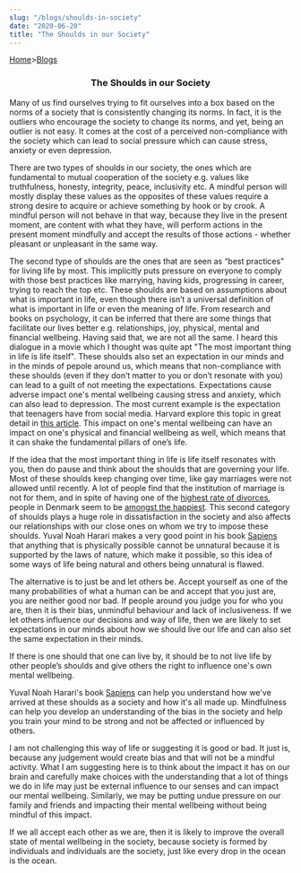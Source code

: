 ```yaml
---
slug: "/blogs/shoulds-in-society"
date: "2020-06-20"
title: "The Shoulds in our Society"
---
```


[Home](/)>[Blogs](/blogs)

### <p align="center">The Shoulds in our Society</p>

Many of us find ourselves trying to fit ourselves into a box based on the norms of a society that is consistently changing its norms. In fact, it is the outliers who encourage the society to change its norms, and yet, being an outlier is not easy. It comes at the cost of a perceived non-compliance with the society which can lead to social pressure which can cause stress, anxiety or even depression.

There are two types of shoulds in our society, the ones which are fundamental to mutual cooperation of the society e.g. values like truthfulness, honesty, integrity, peace, inclusivity etc. A mindful person will mostly display these values as the opposites of these values require a strong desire to acquire or achieve something by hook or by crook. A mindful person will not behave in that way, because they live in the present moment, are content with what they have, will perform actions in the present moment mindfully and accept the results of those actions - whether pleasant or unpleasant in the same way. 

The second type of shoulds are the ones that are seen as “best practices” for living life by most. This implicitly puts pressure on everyone to comply with those best practices like marrying, having kids, progressing in career, trying to reach the top etc. These shoulds are based on assumptions about what is important in life, even though there isn’t a universal definition of what is important in life or even the meaning of life. From research and books on psychology, it can be inferred that there are some things that facilitate our lives better e.g. relationships, joy, physical, mental and financial wellbeing. Having said that, we are not all the same. I heard this dialogue in a movie which I thought was quite apt "The most important thing in life is life itself". These shoulds also set an expectation in our minds and in the minds of pepole around us, which means that non-compliance with these shoulds (even if they don’t matter to you or don’t resonate with you) can lead to a guilt of not meeting the expectations. Expectations cause adverse impact one's mental wellbeing causing stress and anxiety, which can also lead to depression. The most current example is the expectation that teenagers have from social media. Harvard explore this topic in great detail in [this article](https://www.gse.harvard.edu/news/uk/17/12/social-media-and-teen-anxiety). This impact on one's mental wellbeing can have an impact on one's physical and financial wellbeing as well, which means that it can shake the fundamental pillars of one’s life. 

If the idea that the most important thing in life is life itself resonates with you, then do pause and think about the shoulds that are governing your life. Most of these shoulds keep changing over time, like gay marriages were not allowed until recently. A lot of people find that the institution of marriage is not for them, and in spite of having one of the [highest rate of divorces](https://www.dst.dk/en/Statistik/emner/befolkning-og-valg/vielser-og-skilsmisser/skilsmisser), people in Denmark seem to be [amongst the happiest](https://denmark.dk/people-and-culture/happiness). This second category of shoulds plays a huge role in dissatisfaction in the society and also affects our relationships with our close ones on whom we try to impose these shoulds. Yuval Noah Harari makes a very good point in his book [Sapiens](https://www.goodreads.com/book/show/23692271-sapiens) that anything that is physically possible cannot be unnatural because it is supported by the laws of nature, which make it possible, so this idea of some ways of life being natural and others being unnatural is flawed. 

The alternative is to just be and let others be. Accept yourself as one of the many probabilities of what a human can be and accept that you just are, you are neither good nor bad. If people around you judge you for who you are, then it is their bias, unmindful behaviour and lack of inclusiveness. If we let others influence our decisions and way of life, then we are likely to set expectations in our minds about how we should live our life and can also set the same expectation in their minds.    

If there is one should that one can live by, it should be to not live life by other people’s shoulds and give others the right to influence one's own mental wellbeing. 

Yuval Noah Harari's book [Sapiens](https://www.goodreads.com/book/show/23692271-sapiens) can help you understand how we've arrived at these shoulds as a society and how it's all made up. Mindfulness can help you develop an understanding of the bias in the society and help you train your mind to be strong and not be affected or influenced by others.

I am not challenging this way of life or suggesting it is good or bad. It just is, because any judgement would create bias and that will not be a mindful activity. What I am suggesting here is to think about the impact it has on our brain and carefully make choices with the understanding that a lot of things we do in life may just be external influence to our senses and can impact our mental wellbeing. Similarly, we may be putting undue pressure on our family and friends and impacting their mental wellbeing without being mindful of this impact. 

If we all accept each other as we are, then it is likely to improve the overall state of mental wellbeing in the society, because society is formed by individuals and individuals are the society, just like every drop in the ocean is the ocean. 